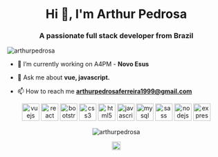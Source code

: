 <h1 align="center">Hi 👋, I'm Arthur Pedrosa</h1>
<h3 align="center">A passionate full stack developer from Brazil</h3>

<p align="left"> <img src="https://komarev.com/ghpvc/?username=arthurpedrosa" alt="arthurpedrosa" /> </p>

- 🔭 I’m currently working on A4PM - **Novo Esus**

- 💬 Ask me about **vue, javascript.**

- 📫 How to reach me **arthurpedrosaferreira1999@gmail.com**

<p align="center"><img src="https://devicons.github.io/devicon/devicon.git/icons/vuejs/vuejs-original-wordmark.svg" alt="vuejs" width="40" height="40"/> <img src="https://devicons.github.io/devicon/devicon.git/icons/react/react-original-wordmark.svg" alt="react" width="40" height="40"/> <img src="https://devicons.github.io/devicon/devicon.git/icons/bootstrap/bootstrap-plain.svg" alt="bootstrap" width="40" height="40"/> <img src="https://devicons.github.io/devicon/devicon.git/icons/css3/css3-original-wordmark.svg" alt="css3" width="40" height="40"/> <img src="https://devicons.github.io/devicon/devicon.git/icons/html5/html5-original-wordmark.svg" alt="html5" width="40" height="40"/> <img src="https://devicons.github.io/devicon/devicon.git/icons/javascript/javascript-original.svg" alt="javascript" width="40" height="40"/> <img src="https://devicons.github.io/devicon/devicon.git/icons/mysql/mysql-original-wordmark.svg" alt="mysql" width="40" height="40"/> <img src="https://devicons.github.io/devicon/devicon.git/icons/sass/sass-original.svg" alt="sass" width="40" height="40"/> <img src="https://devicons.github.io/devicon/devicon.git/icons/nodejs/nodejs-original-wordmark.svg" alt="nodejs" width="40" height="40"/> <img src="https://devicons.github.io/devicon/devicon.git/icons/express/express-original-wordmark.svg" alt="express" width="40" height="40"/></p><p align="center"> <img src="https://github-readme-stats.vercel.app/api?username=arthurpedrosa&show_icons=true" alt="arthurpedrosa" /> </p>

<p align="center">
<a href="https://linkedin.com/in/arthur-pedrosa-39835516a" target="blank"><img align="center" src="https://cdn.jsdelivr.net/npm/simple-icons@3.0.1/icons/linkedin.svg" alt="arthur-pedrosa-39835516a" height="20" width="20" /></a>
</p>
